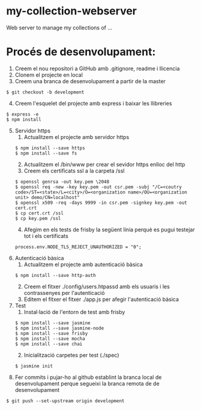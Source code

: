 # my-collection-webserver
Web server to manage my collections of ...


# Procés de desenvolupament:

1. Creem el nou repositori a GitHub amb .gitignore, readme i llicencia
2. Clonem el projecte en local
3. Creem una branca de desenvolupament a partir de la master
```
$ git checkout -b development
```
4. Creem l'esquelet del projecte amb express i baixar les llibreries
```
$ express -e
$ npm install
```
5. Servidor https
    1. Actualitzem el projecte amb servidor https
    ```
    $ npm install --save https
    $ npm install --save fs
    ```
    2. Actualitzem el /bin/www per crear el sevidor https enlloc del http
    3. Creem els certificats ssl a la carpeta /ssl
    ```
    $ openssl genrsa -out key.pem \2048
    $ openssl req -new -key key.pem -out csr.pem -subj "/C=<coutry code>/ST=<state>/L=<city>/O=<organization name>/OU=<organization unit> demo/CN=localhost"
    $ openssl x509 -req -days 9999 -in csr.pem -signkey key.pem -out cert.crt
    $ cp cert.crt /ssl
    $ cp key.pem /ssl
    ```
    4. Afegim en els tests de frisby la següent línia perquè es pugui testejar tot i els certificats
    ```
    process.env.NODE_TLS_REJECT_UNAUTHORIZED = "0";
    ```
6. Autenticació bàsica
    1. Actualitzem el projecte amb autenticació bàsica
    ```
    $ npm install --save http-auth
    ```
    2. Creem el fitxer ./config/users.htpassd amb els usuaris i les contrassenyes per l'autenticació
    3. Editem el fitxer el fitxer ./app.js per afegir l'autenticació bàsica
7. Test
    1. Instal·lació de l'entorn de test amb frisby
    ```
    $ npm install --save jasmine
    $ npm install --save jasmine-node
    $ npm install --save frisby
    $ npm install --save mocha
    $ npm install --save chai
    ```
    2. Inicialització carpetes per test (./spec)
    ```
    $ jasmine init
    ```
8. Fer commits i pujar-ho al github establint la branca local de desenvolupament perque segueixi la branca remota de de desenvolupament
```
$ git push --set-upstream origin development
```

